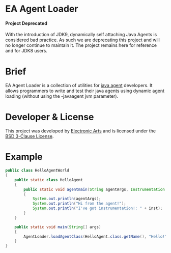 EA Agent Loader
============

#### Project Deprecated
With the introduction of JDK9, dynamically self attaching Java Agents is considered bad practice. As such we are deprecating this project and will no longer continue to maintain it.
The project remains here for reference and for JDK8 users.

Brief
============
EA Agent Loader is a collection of utilities for [java agent](https://docs.oracle.com/javase/8/docs/api/java/lang/instrument/package-summary.html) developers.
It allows programmers to write and test their java agents using dynamic agent loading (without using the -javaagent jvm parameter).

Developer & License
======
This project was developed by [Electronic Arts](http://www.ea.com) and is licensed under the [BSD 3-Clause License](LICENSE).

Example
=======
```java
public class HelloAgentWorld
{
    public static class HelloAgent
    {
        public static void agentmain(String agentArgs, Instrumentation inst)
        {
            System.out.println(agentArgs);
            System.out.println("Hi from the agent!");
            System.out.println("I've got instrumentation!: " + inst);
        }
    }

    public static void main(String[] args)
    {
        AgentLoader.loadAgentClass(HelloAgent.class.getName(), "Hello!");
    }
}
```
